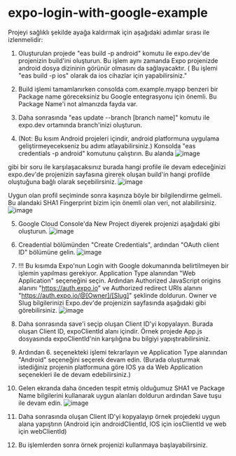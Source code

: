 # expo-login-with-google-example

Projeyi sağlıklı şekilde ayağa kaldırmak için aşağıdaki adımlar sırası ile izlenmelidir:
1. Oluşturulan projede "eas build -p android" komutu ile expo.dev'de projenizin build'ini oluşturun. Bu işlem aynı zamanda Expo projenizde android dosya dizininin görünür olmasını da sağlayacaktır. ( Bu işlemi "eas build -p ios" olarak da ios cihazlar için yapabilirsiniz." 

2. Build işlemi tamamlanırken consolda com.example.myapp benzeri bir Package name göreceksiniz bu Google entegrasyonu için önemli. Bu Package Name'i not almanızda fayda var.

3. Daha sonrasında "eas update --branch [branch name]" komutu ile expo.dev ortamında branch'inizi oluşturun.

4. (Not: Bu kısım Android projeleri içindir, android platformuna uygulama geliştirmeyecekseniz bu adımı atlayabilirsiniz.) Konsolda "eas credentials -p android" komutunu çalıştırın. Bu alanda 
![image](https://github.com/xsgurdag/expo-login-with-google-example/assets/117263107/30cb1c93-5da7-499d-95fa-c9ac678fb050) 

gibi bir soru ile karşılaşacaksınız burada hangi profile ile devam edeceğinizi expo.dev'de projenizin sayfasına girerek oluşan build'in hangi profilde oluştuğuna bağlı olarak seçebilirsiniz. 
![image](https://github.com/xsgurdag/expo-login-with-google-example/assets/117263107/d26d9247-2185-4b95-b3f1-9c4fb7be5ed3)
 
 Uygun olan profil seçiminde sonra kaşınıza böyle bir bilgilendirme gelmeli. Bu alandaki SHA1 Fingerprint bizim için önemli olan veri, not alabilirsiniz.
 ![image](https://github.com/xsgurdag/expo-login-with-google-example/assets/117263107/f4624f27-0700-481f-800d-d6346055f533)

5. Google Cloud Console'da New Project diyerek projenizi aşağıdaki gibi oluşturun.
![image](https://github.com/xsgurdag/expo-login-with-google-example/assets/117263107/a921eb2e-eff1-4ecd-83d9-18e75590c1df)

6. Creadential bölümünden "Create Credentials", ardından "OAuth client ID" bölümüne gelin. 
![image](https://github.com/xsgurdag/expo-login-with-google-example/assets/117263107/6e773011-4894-43fb-97ca-b0f82a6faec7)

7. !!! Bu kısımda Expo'nun Login with Google dokumanında belirtilmeyen bir işlemin yapılması gerekiyor. Application Type alanından "Web Application" seçeneğini seçin. Ardından Authorized JavaScript origins
alanını "https://auth.expo.io" ve Authorized redirect URIs alanını "https://auth.expo.io/@[Owner]/[Slug]" şeklinde doldurun. Owner ve Slug bilgilerinizi Expo.dev'de projenizin sayfasında aşağıdaki gibi görebilirsiniz. 
![image](https://github.com/xsgurdag/expo-login-with-google-example/assets/117263107/7cd60ba7-d69d-4346-a82d-c5b5a0d796ef)

8. Daha sonrasında save'i seçip oluşan Client ID'yi kopyalayın. Burada oluşan Client ID, expoClientId alanı içindir. Örnek projede App.js dosyasında expoClientId'nin karşılığına bu bilgiyi yapıştırabilirsiniz.

9. Ardından 6. seçenekteki işlemi tekrarlayın ve Application Type alanından "Android" seçeneğini seçerek devam edin. (Burada oluşturmak istediğiniz projenin platformuna göre IOS ya da Web Application seçenekleri ile de devam edebilirsiniz.) 

10. Gelen ekranda daha önceden tespit etmiş olduğumuz SHA1 ve Package Name bilgilerini kullanarak uygun alanları doldurun ardından Save tuşu ile devam edin. 
![image](https://github.com/xsgurdag/expo-login-with-google-example/assets/117263107/91de4a69-5251-4ad5-9ea4-87fda3090993)

11. Daha sonrasında oluşan Client ID'yi kopyalayıp örnek projedeki uygun alana yapıştırın (Android için androidClientId, IOS için iosClientId ve web için webClientId)

12. Bu işlemlerden sonra örnek projenizi kullanmaya başlayabilirsiniz. 






